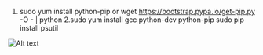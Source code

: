 1. sudo yum install python-pip  or wget https://bootstrap.pypa.io/get-pip.py -O - | python
2.sudo yum install gcc python-dev python-pip
  sudo pip install psutil
  
  
  ![Alt text](.restwithDB.jpg?raw=true "Title")

